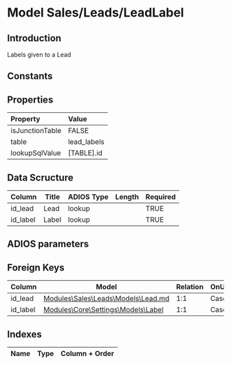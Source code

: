 # Model Sales/Leads/LeadLabel

## Introduction

Labels given to a Lead

## Constants

## Properties

| Property        | Value        |
| :-------------- | :----------- |
| isJunctionTable | FALSE        |
| table           | lead_labels  |
| lookupSqlValue  | [TABLE].id |

## Data Scructure

| Column   | Title | ADIOS Type | Length | Required |
| -------- | ----- | ---------- | ------ | -------- |
| id_lead  | Lead  | lookup     |        | TRUE     |
| id_label | Label | lookup     |        | TRUE     |

## ADIOS parameters

## Foreign Keys

| Column   | Model                                                                        | Relation | OnUpdate | OnDelete |
| -------- | ---------------------------------------------------------------------------- | -------- | -------- | -------- |
| id_lead  | [Modules\Sales\Leads\Models\Lead.md](./lead.md)                                | 1:1      | Cascade  | Restrict |
| id_label | [Modules\Core\Settings\Models\Label](../../../core/settings/models/label.md) | 1:1      | Cascade  | Restrict |

## Indexes

| Name | Type | Column + Order |
| :--- | :--: | -------------: |
